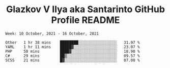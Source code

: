 <h1 align="center">Glazkov V Ilya aka Santarinto GitHub Profile README</h1>

<!--START_SECTION:waka-->
```text
Week: 10 October, 2021 - 16 October, 2021

Other   1 hr 38 mins    ████████░░░░░░░░░░░░░░░░░   31.97 % 
YAML    1 hr 11 mins    █████▓░░░░░░░░░░░░░░░░░░░   23.07 % 
PHP     58 mins         ████▓░░░░░░░░░░░░░░░░░░░░   18.90 % 
C#      29 mins         ██▒░░░░░░░░░░░░░░░░░░░░░░   09.57 % 
SCSS    21 mins         █▓░░░░░░░░░░░░░░░░░░░░░░░   07.00 % 
```
<!--END_SECTION:waka-->